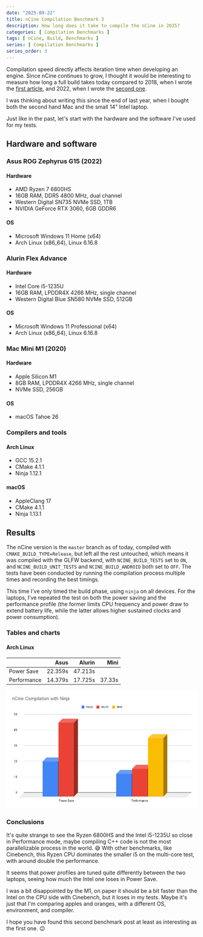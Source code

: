 ```yaml
---
date: "2025-09-22"
title: nCine Compilation Benchmark 3
description: How long does it take to compile the nCine in 2025?
categories: [ Compilation Benchmarks ]
tags: [ nCine, Build, Benchmarks ]
series: [ Compilation Benchmarks ]
series_order: 3
---
```


Compilation speed directly affects iteration time when developing an engine. Since nCine continues to grow, I thought it would be interesting to measure how long a full build takes today compared to 2018, when I wrote the [first article](/2018-03-04-ncine-compilation-benchmark), and 2022, when I wrote the [second one](/2022-10-06-ncine-compilation-benchmark-2).

I was thinking about writing this since the end of last year, when I bought both the second hand Mac and the small 14" Intel laptop.

Just like in the past, let's start with the hardware and the software I've used for my tests.

## Hardware and software

### Asus ROG Zephyrus G15 (2022)

#### Hardware

- AMD Ryzen 7 6800HS
- 16GB RAM, DDR5 4800 MHz, dual channel
- Western Digital SN735 NVMe SSD, 1TB
- NVIDIA GeForce RTX 3060, 6GB GDDR6

#### OS

- Microsoft Windows 11 Home (x64)
- Arch Linux (x86_64), Linux 6.16.8

### Alurin Flex Advance

#### Hardware

- Intel Core i5-1235U
- 16GB RAM, LPDDR4X 4266 MHz, single channel
- Western Digital Blue SN580 NVMe SSD, 512GB

#### OS

- Microsoft Windows 11 Professional (x64)
- Arch Linux (x86_64), Linux 6.16.8

### Mac Mini M1 (2020)

#### Hardware

- Apple Silicon M1
- 8GB RAM, LPDDR4X 4266 MHz, single channel
- NVMe SSD, 256GB

#### OS

- macOS Tahoe 26

### Compilers and tools

#### Arch Linux

- GCC 15.2.1
- CMake 4.1.1
- Ninja 1.12.1

#### macOS

- AppleClang 17
- CMake 4.1.1
- Ninja 1.13.1

## Results

The nCine version is the `master` branch as of today, compiled with `CMAKE_BUILD_TYPE=Release`, but left all the rest untouched, which means it was compiled with the GLFW backend, with `NCINE_BUILD_TESTS` set to `ON`, and `NCINE_BUILD_UNIT_TESTS` and `NCINE_BUILD_ANDROID` both set to `OFF`.
The tests have been conducted by running the compilation process multiple times and recording the best timings.

This time I've only timed the build phase, using `ninja` on all devices. For the laptops, I’ve repeated the test on both the power saving and the performance profile (the former limits CPU frequency and power draw to extend battery life, while the latter allows higher sustained clocks and power consumption).

### Tables and charts

#### Arch Linux

|              |  Asus   |  Alurin  |  Mini   |
| ------------ | -------:| --------:| -------:|
|  Power Save  | 22.359s | 47.213s  |         |
| Performance  | 14.379s | 17.725s  | 37.33s  |

![Compilation Chart 2025](/images/compilation_chart_2025.png "Compilation Chart 2025")

### Conclusions

It's quite strange to see the Ryzen 6800HS and the Intel i5-1235U so close in Performance mode, maybe compiling C++ code is not the most parallelizable process in the world. :sweat_smile:
With other benchmarks, like Cinebench, this Ryzen CPU dominates the smaller i5 on the multi-core test, with around double the performance.

It seems that power profiles are tuned quite differently between the two laptops, seeing how much the Intel one loses in Power Save.

I was a bit disappointed by the M1, on paper it should be a bit faster than the Intel on the CPU side with Cinebench, but it loses in my tests. Maybe it's just that I'm comparing apples and oranges, with a different OS, environment, and compiler.

I hope you have found this second benchmark post at least as interesting as the first one. :wink:
